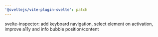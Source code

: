 ```yaml
---
'@sveltejs/vite-plugin-svelte': patch
---
```


svelte-inspector: add keyboard navigation, select element on activation, improve a11y and info bubble position/content
